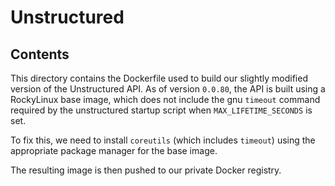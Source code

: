 # Unstructured

## Contents

This directory contains the Dockerfile used to build our slightly modified version of the Unstructured API. As of version `0.0.80`, the API is built using a RockyLinux base image, which does not include the gnu `timeout` command required by the unstructured startup script when `MAX_LIFETIME_SECONDS` is set.

To fix this, we need to install `coreutils` (which includes `timeout`) using the appropriate package manager for the base image.

The resulting image is then pushed to our private Docker registry.
